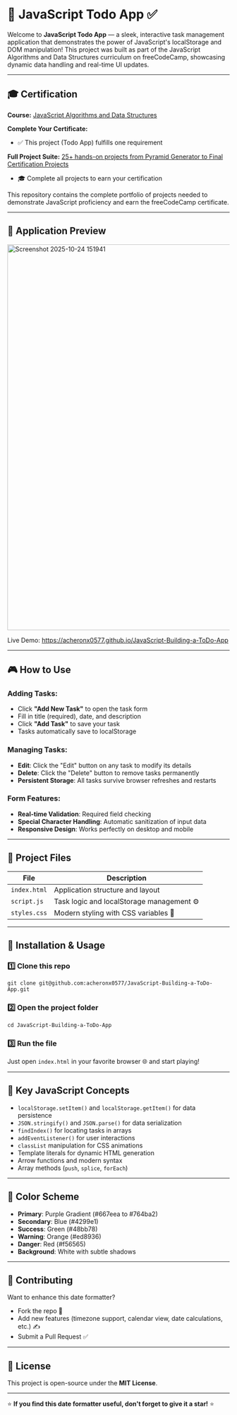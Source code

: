 # 📝 JavaScript Todo App ✅

Welcome to **JavaScript Todo App** — a sleek, interactive task management application that demonstrates the power of JavaScript's localStorage and DOM manipulation! This project was built as part of the JavaScript Algorithms and Data Structures curriculum on freeCodeCamp, showcasing dynamic data handling and real-time UI updates.

---

## 🎓 Certification

**Course:** [JavaScript Algorithms and Data Structures](https://www.freecodecamp.org/learn/javascript-algorithms-and-data-structures-v8)

**Complete Your Certificate:**
- ✅ This project (Todo App) fulfills one requirement

**Full Project Suite:** [25+ hands-on projects from Pyramid Generator to Final Certification Projects](https://github.com/acheronx0577/JavaScript-Algorithms-and-Data-Structures)
- 🎓 Complete all projects to earn your certification

This repository contains the complete portfolio of projects needed to demonstrate JavaScript proficiency and earn the freeCodeCamp certificate.

---

## 📸 Application Preview

<img width="822" height="872" alt="Screenshot 2025-10-24 151941" src="https://github.com/user-attachments/assets/1c06ed4c-e597-4423-9e2e-627fb417cf34" />

Live Demo: https://acheronx0577.github.io/JavaScript-Building-a-ToDo-App

---

## 🎮 How to Use

### Adding Tasks:
- Click **"Add New Task"** to open the task form
- Fill in title (required), date, and description
- Click **"Add Task"** to save your task
- Tasks automatically save to localStorage

### Managing Tasks:
- **Edit**: Click the "Edit" button on any task to modify its details
- **Delete**: Click the "Delete" button to remove tasks permanently
- **Persistent Storage**: All tasks survive browser refreshes and restarts

### Form Features:
- **Real-time Validation**: Required field checking
- **Special Character Handling**: Automatic sanitization of input data
- **Responsive Design**: Works perfectly on desktop and mobile

---

## 🧩 Project Files

| File | Description |
|------|-------------|
| `index.html` | Application structure and layout |
| `script.js` | Task logic and localStorage management ⚙️ |
| `styles.css` | Modern styling with CSS variables 🎨 |

---

## 🧰 Installation & Usage

### 1️⃣ Clone this repo
```
git clone git@github.com:acheronx0577/JavaScript-Building-a-ToDo-App.git
```

### 2️⃣ Open the project folder
```
cd JavaScript-Building-a-ToDo-App
```

### 3️⃣ Run the file
Just open `index.html` in your favorite browser 🌐 and start playing!

---

## 🎯 Key JavaScript Concepts

- `localStorage.setItem()` and `localStorage.getItem()` for data persistence
- `JSON.stringify()` and `JSON.parse()` for data serialization
- `findIndex()` for locating tasks in arrays
- `addEventListener()` for user interactions
- `classList` manipulation for CSS animations
- Template literals for dynamic HTML generation
- Arrow functions and modern syntax
- Array methods (`push`, `splice`, `forEach`)

---

## 🎨 Color Scheme

- **Primary**: Purple Gradient (#667eea to #764ba2)
- **Secondary**: Blue (#4299e1)
- **Success**: Green (#48bb78)
- **Warning**: Orange (#ed8936)
- **Danger**: Red (#f56565)
- **Background**: White with subtle shadows

---

## 🤝 Contributing

Want to enhance this date formatter?  
- Fork the repo 🍴  
- Add new features (timezone support, calendar view, date calculations, etc.) ✍️  
- Submit a Pull Request ✅  

---

## 📜 License

This project is open-source under the **MIT License**.

---
⭐ **If you find this date formatter useful, don't forget to give it a star!** ⭐

